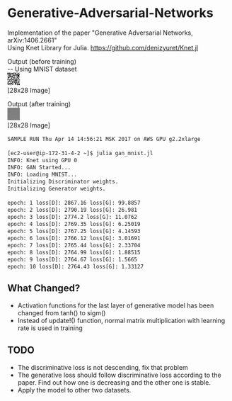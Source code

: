 # Generative-Adversarial-Networks
Implementation of the paper "Generative Adversarial Networks, arXiv:1406.2661"  
Using Knet Library for Julia. https://github.com/denizyuret/Knet.jl  


Output (before training)   
-- Using MNIST dataset   
![Alt text](/outputs/sampleoutput.png?raw=true "Sample Output")    
[28x28 Image]

Output (after training)   
![Alt text](/outputs/sampleoutput140417.png?raw=true "Sample Output")    
[28x28 Image]    

```
SAMPLE RUN Thu Apr 14 14:56:21 MSK 2017 on AWS GPU g2.2xlarge

[ec2-user@ip-172-31-4-2 ~]$ julia gan_mnist.jl
INFO: Knet using GPU 0
INFO: GAN Started...
INFO: Loading MNIST...
Initializing Discriminator weights.
Initializing Generator weights.

epoch: 1 loss[D]: 2867.16 loss[G]: 99.8857
epoch: 2 loss[D]: 2790.19 loss[G]: 26.981
epoch: 3 loss[D]: 2774.2 loss[G]: 11.0762
epoch: 4 loss[D]: 2769.35 loss[G]: 6.25019
epoch: 5 loss[D]: 2767.25 loss[G]: 4.14593
epoch: 6 loss[D]: 2766.12 loss[G]: 3.01691
epoch: 7 loss[D]: 2765.44 loss[G]: 2.33704
epoch: 8 loss[D]: 2764.99 loss[G]: 1.88515
epoch: 9 loss[D]: 2764.67 loss[G]: 1.5665
epoch: 10 loss[D]: 2764.43 loss[G]: 1.33127
```

## What Changed?
- Activation functions for the last layer of generative model has been changed from tanh() to sigm()
- Instead of update!() function, normal matrix multiplication with learning rate is used in training

 ## TODO
 - The discriminative loss is not descending, fix that problem
 - The generative loss should follow discriminative loss according to the paper. Find out how one is decreasing and the other one is stable.
 - Apply the model to other two datasets.

